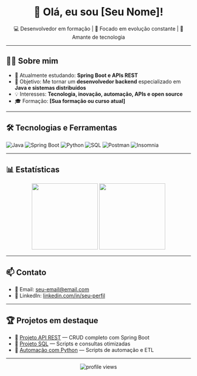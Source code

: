 <h1 align="center">👋 Olá, eu sou [Seu Nome]!</h1>

<p align="center">
  💻 Desenvolvedor em formação | 🎯 Focado em evolução constante | 🚀 Amante de tecnologia
</p>

---

## 🧑‍💻 Sobre mim

- 🌱 Atualmente estudando: **Spring Boot e APIs REST**
- 🎯 Objetivo: Me tornar um **desenvolvedor backend** especializado em **Java e sistemas distribuídos**
- 💡 Interesses: **Tecnologia, inovação, automação, APIs e open source**
- 🎓 Formação: **[Sua formação ou curso atual]**

---

## 🛠️ Tecnologias e Ferramentas

![Java](https://img.shields.io/badge/Java-ED8B00?style=for-the-badge&logo=openjdk&logoColor=white)
![Spring Boot](https://img.shields.io/badge/Spring%20Boot-6DB33F?style=for-the-badge&logo=spring-boot&logoColor=white)
![Python](https://img.shields.io/badge/Python-3776AB?style=for-the-badge&logo=python&logoColor=white)
![SQL](https://img.shields.io/badge/SQL-4479A1?style=for-the-badge&logo=postgresql&logoColor=white)
![Postman](https://img.shields.io/badge/Postman-FF6C37?style=for-the-badge&logo=postman&logoColor=white)
![Insomnia](https://img.shields.io/badge/Insomnia-4000BF?style=for-the-badge&logo=insomnia&logoColor=white)

---

## 📊 Estatísticas

<div align="center">
  <img height="180em" src="https://github-readme-stats.vercel.app/api?username=seu-usuario&show_icons=true&theme=radical" />
  <img height="180em" src="https://github-readme-stats.vercel.app/api/top-langs/?username=seu-usuario&layout=compact&theme=radical"/>
</div>

---

## 📫 Contato

- 📧 Email: [seu-email@email.com](mailto:seu-email@email.com)
- 💼 LinkedIn: [linkedin.com/in/seu-perfil](https://linkedin.com/in/seu-perfil)

---

## 🏆 Projetos em destaque

- 🔗 [Projeto API REST](https://github.com/seu-usuario/projeto-api) — CRUD completo com Spring Boot
- 🔗 [Projeto SQL](https://github.com/seu-usuario/projeto-sql) — Scripts e consultas otimizadas
- 🔗 [Automação com Python](https://github.com/seu-usuario/projeto-python) — Scripts de automação e ETL

---

<p align="center">
  <img src="https://komarev.com/ghpvc/?username=seu-usuario&color=blue&style=flat-square" alt="profile views"/>
</p>
